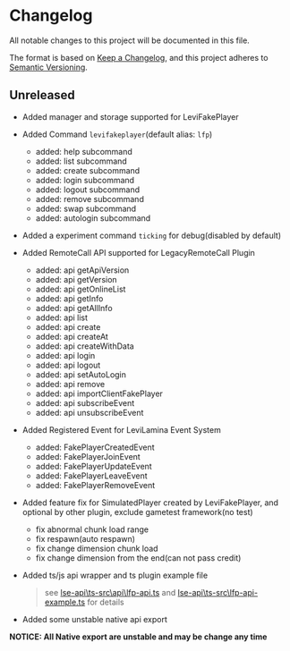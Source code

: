 # Changelog

All notable changes to this project will be documented in this file.

The format is based on [Keep a Changelog](https://keepachangelog.com/en/1.0.0/),
and this project adheres to [Semantic Versioning](https://semver.org/spec/v2.0.0.html).

## Unreleased

- Added manager and storage supported for LeviFakePlayer
- Added Command `levifakeplayer`(default alias: `lfp`)
  - added: help subcommand
  - added: list subcommand
  - added: create subcommand
  - added: login subcommand
  - added: logout subcommand
  - added: remove subcommand
  - added: swap subcommand
  - added: autologin subcommand
- Added a experiment command `ticking` for debug(disabled by default)
- Added RemoteCall API supported for LegacyRemoteCall Plugin
  - added: api getApiVersion
  - added: api getVersion
  - added: api getOnlineList
  - added: api getInfo
  - added: api getAllInfo
  - added: api list
  - added: api create
  - added: api createAt
  - added: api createWithData
  - added: api login
  - added: api logout
  - added: api setAutoLogin
  - added: api remove
  - added: api importClientFakePlayer
  - added: api subscribeEvent
  - added: api unsubscribeEvent
- Added Registered Event for LeviLamina Event System
  - added: FakePlayerCreatedEvent
  - added: FakePlayerJoinEvent
  - added: FakePlayerUpdateEvent
  - added: FakePlayerLeaveEvent
  - added: FakePlayerRemoveEvent
- Added feature fix for SimulatedPlayer created by LeviFakePlayer, and optional by other plugin, exclude gametest framework(no test)
  - fix abnormal chunk load range
  - fix respawn(auto respawn)
  - fix change dimension chunk load
  - fix change dimension from the end(can not pass credit)
- Added ts/js api wrapper and ts plugin example file
  > see [lse-api\ts-src\api\lfp-api.ts](lse-api\ts-src\api\lfp-api.ts) and [lse-api\ts-src\lfp-api-example.ts](lse-api\ts-src\lfp-api-example.ts) for details

- Added some unstable native api export

**NOTICE: All Native export are unstable and may be change any time**
